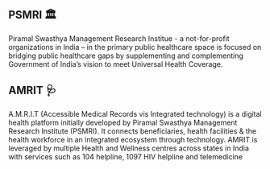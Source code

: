 ## PSMRI 🏛️
Piramal Swasthya Management Research Institue - a not-for-profit organizations in India – in the primary public healthcare space is focused on bridging public healthcare gaps by supplementing and complementing Government of India’s vision to meet Universal Health Coverage.

## AMRIT 🩺

A.M.R.I.T (Accessible Medical Records vis Integrated technology) is a digital health platform initially developed by Piramal Swasthya Management Research Institute (PSMRI). It connects beneficiaries, health facilities & the health workforce in an integrated ecosystem through technology. AMRIT is leveraged by multiple Health and Wellness centres across states in India with services such as 104 helpline, 1097 HIV helpline and telemedicine
